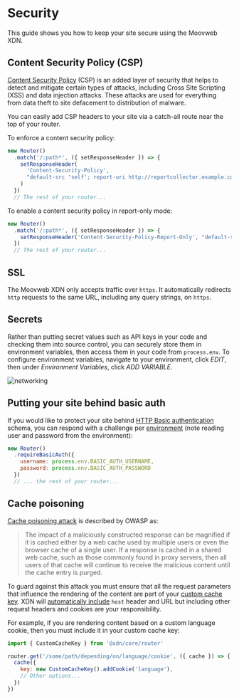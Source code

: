 # Security

This guide shows you how to keep your site secure using the Moovweb XDN.

## Content Security Policy (CSP)

[Content Security Policy](https://developer.mozilla.org/en-US/docs/Web/HTTP/CSP) (CSP) is an added layer of security that helps to detect and mitigate certain types of attacks, including Cross Site Scripting (XSS) and data injection attacks. These attacks are used for everything from data theft to site defacement to distribution of malware.

You can easily add CSP headers to your site via a catch-all route near the top of your router.

To enforce a content security policy:

```js
new Router()
  .match('/:path*', ({ setResponseHeader }) => {
    setResponseHeader(
      'Content-Security-Policy',
      "default-src 'self'; report-uri http://reportcollector.example.com/collector.cgi",
    )
  })
  // The rest of your router...
```

To enable a content security policy in report-only mode:

```js
new Router()
  .match('/:path*', ({ setResponseHeader }) => {
    setResponseHeader('Content-Security-Policy-Report-Only', "default-src 'self'")
  })
  // The rest of your router...
```

## SSL

The Moovweb XDN only accepts traffic over `https`. It automatically redirects `http` requests to the same URL, including any query strings, on `https`.

## Secrets

Rather than putting secret values such as API keys in your code and checking them into source control, you can securely
store them in environment variables, then access them in your code from `process.env`. To configure environment variables,
navigate to your environment, click _EDIT_, then under _Environment Variables_, click _ADD VARIABLE_.

![networking](/images/security/environment-variables.png)

## Putting your site behind basic auth

If you would like to protect your site behind [HTTP Basic authentication](https://developer.mozilla.org/en-US/docs/Web/HTTP/Authentication) schema, you can respond with a challenge per [environment](environments) (note reading user and password from the environment):

```js
new Router()
  .requireBasicAuth({ 
    username: process.env.BASIC_AUTH_USERNAME, 
    password: process.env.BASIC_AUTH_PASSWORD 
  })
  // ... the rest of your router...
```

## Cache poisoning

[Cache poisoning attack](https://owasp.org/www-community/attacks/Cache_Poisoning) is described by OWASP as:

> The impact of a maliciously constructed response can be magnified if it is cached either by a web cache used by multiple users or even the browser cache of a single user. If a response is cached in a shared web cache, such as those commonly found in proxy servers, then all users of that cache will continue to receive the malicious content until the cache entry is purged.

To guard against this attack you must ensure that all the request parameters that influence the rendering of the content are part of your [custom cache key](caching#section_customizing_the_cache_key). XDN will [automatically include](caching#section_cache_key) `host` header and URL but including other request headers and cookies are your responsibility.

For example, if you are rendering content based on a custom language cookie, then you must include it in your custom cache key:

```js
import { CustomCacheKey } from '@xdn/core/router'

router.get('/some/path/depending/on/language/cookie', ({ cache }) => {
  cache({
    key: new CustomCacheKey().addCookie('language'),
    // Other options...
  })
})
```
